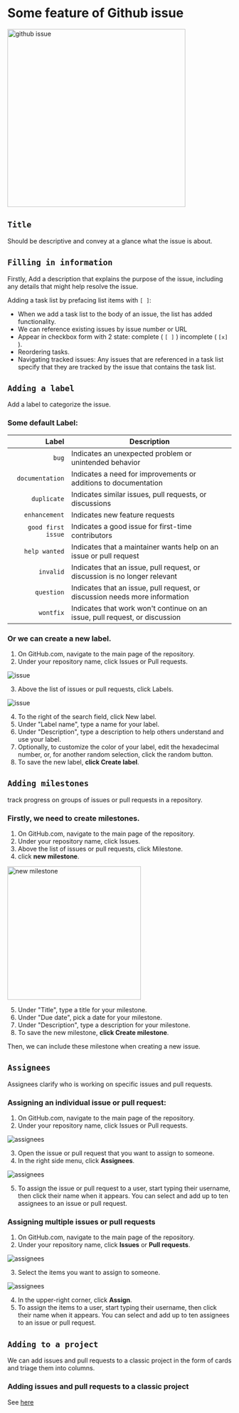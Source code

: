 # Some feature of Github issue

<img src="https://github.com/quochieu586/working-process/assets/131350457/d5ac5518-d870-416b-972e-312649f0ffbd" alt="github issue" style="height:400px" />

## `Title`

Should be descriptive and convey at a glance what the issue is about.

## `Filling in information`

Firstly, Add a description that explains the purpose of the issue, including any details that might help resolve the issue.

Adding a task list by prefacing list items with `[ ]`:
+ When we add a task list to the body of an issue, the list has added functionality.
+ We can reference existing issues by issue number or URL
+ Appear in checkbox form with 2 state: complete ( `[ ]` ) incomplete ( `[x]` ).
+ Reordering tasks.
+ Navigating tracked issues: Any issues that are referenced in a task list specify that they are tracked by the issue that contains the task list. 

## `Adding a label`

Add a label to categorize the issue.

### Some default Label:

| Label | Description |
|-----:|---------------|
|`bug` | 	Indicates an unexpected problem or unintended behavior |
|`documentation`  | Indicates a need for improvements or additions to documentation |
|`duplicate`  | 		Indicates similar issues, pull requests, or discussions |
|`enhancement`  | 	Indicates new feature requests |
|`good first issue` | 	Indicates a good issue for first-time contributors |
|`help wanted` |Indicates that a maintainer wants help on an issue or pull request |
|`invalid` | 		Indicates that an issue, pull request, or discussion is no longer relevant |
|`question` |	Indicates that an issue, pull request, or discussion needs more information |
|`wontfix` | Indicates that work won't continue on an issue, pull request, or discussion |

### Or we can create a new label.

1. On GitHub.com, navigate to the main page of the repository.
2. Under your repository name, click  Issues or  Pull requests.

![issue](https://docs.github.com/assets/cb-52775/mw-1440/images/help/repository/repo-settings-issues-pull-requests.webp) 

3. Above the list of issues or pull requests, click Labels.

![issue](https://docs.github.com/assets/cb-49631/mw-1440/images/help/issues/issues_labels_button.webp) 

4. To the right of the search field, click New label.
5. Under "Label name", type a name for your label.
6. Under "Description", type a description to help others understand and use your label.
7. Optionally, to customize the color of your label, edit the hexadecimal number, or, for another random selection, click the random button.
8. To save the new label, **click Create label**.

## `Adding milestones`

track progress on groups of issues or pull requests in a repository.

### Firstly, we need to create milestones.

1. On GitHub.com, navigate to the main page of the repository.
2. Under your repository name, click  Issues.
3. Above the list of issues or pull requests, click Milestone.
4. click **new milestone**.

<img src="https://github.com/quochieu586/working-process/assets/131350457/48d0b5ca-a4b1-42ff-acb1-d6354e02ff32" alt="new milestone" style="height:300px" />

5. Under "Title", type a title for your milestone.
6. Under "Due date", pick a date for your milestone.
7. Under "Description", type a description for your milestone.
8. To save the new milestone, **click Create milestone**.

Then, we can include these milestone when creating a new issue.

## `Assignees`

Assignees clarify who is working on specific issues and pull requests.

### Assigning an individual issue or pull request:

1. On GitHub.com, navigate to the main page of the repository.
2. Under your repository name, click Issues or  Pull requests.


![assignees](https://docs.github.com/assets/cb-52775/mw-1440/images/help/repository/repo-settings-issues-pull-requests.webp)


3. Open the issue or pull request that you want to assign to someone.
4. In the right side menu, click **Assignees**.

![assignees](https://docs.github.com/assets/cb-19901/mw-1440/images/help/issues/assignee_menu.webp)

5. To assign the issue or pull request to a user, start typing their username, then click their name when it appears. You can select and add up to ten assignees to an issue or pull request.

### Assigning multiple issues or pull requests

1. On GitHub.com, navigate to the main page of the repository.
2. Under your repository name, click **Issues** or  **Pull requests**.

![assignees](https://docs.github.com/assets/cb-52775/mw-1440/images/help/repository/repo-settings-issues-pull-requests.webp)

3. Select the items you want to assign to someone.

![assignees](https://docs.github.com/assets/cb-26147/mw-1440/images/help/issues/issues_assign_checkbox.webp)

4. In the upper-right corner, click **Assign**.
5. To assign the items to a user, start typing their username, then click their name when it appears. You can select and add up to ten assignees to an issue or pull request.

## `Adding to a project`

We can add issues and pull requests to a classic project in the form of cards and triage them into columns.

### Adding issues and pull requests to a classic project

See [here](https://github.com/quochieu586/working-process/blob/main/project/link_to_project.md)
